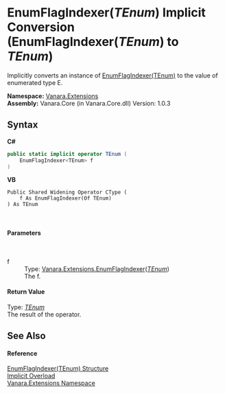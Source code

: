 # EnumFlagIndexer(*TEnum*)&nbsp;Implicit Conversion (EnumFlagIndexer(*TEnum*) to *TEnum*)
 

Implicitly converts an instance of <a href="9bf6d8f0-02ad-950e-9721-68dfefdb4bca">EnumFlagIndexer(TEnum)</a> to the value of enumerated type E.

**Namespace:**&nbsp;<a href="9abe54ff-18ce-e333-beed-30e855655381">Vanara.Extensions</a><br />**Assembly:**&nbsp;Vanara.Core (in Vanara.Core.dll) Version: 1.0.3

## Syntax

**C#**<br />
``` C#
public static implicit operator TEnum (
	EnumFlagIndexer<TEnum> f
)
```

**VB**<br />
``` VB
Public Shared Widening Operator CType ( 
	f As EnumFlagIndexer(Of TEnum)
) As TEnum
```

<br />

#### Parameters
&nbsp;<dl><dt>f</dt><dd>Type: <a href="9bf6d8f0-02ad-950e-9721-68dfefdb4bca">Vanara.Extensions.EnumFlagIndexer</a>(<a href="9bf6d8f0-02ad-950e-9721-68dfefdb4bca">*TEnum*</a>)<br />The f.</dd></dl>

#### Return Value
Type: <a href="9bf6d8f0-02ad-950e-9721-68dfefdb4bca">*TEnum*</a><br />The result of the operator.

## See Also


#### Reference
<a href="9bf6d8f0-02ad-950e-9721-68dfefdb4bca">EnumFlagIndexer(TEnum) Structure</a><br /><a href="183fcb7b-28d0-b10b-4612-20c71d3a8874">Implicit Overload</a><br /><a href="9abe54ff-18ce-e333-beed-30e855655381">Vanara.Extensions Namespace</a><br />